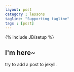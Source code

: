 ```yaml
---
layout: post
category : lessons
tagline: "Supporting tagline"
tags : [post]
---
```

{% include JB/setup %}

## I'm here~
try to add a post to jekyll.
